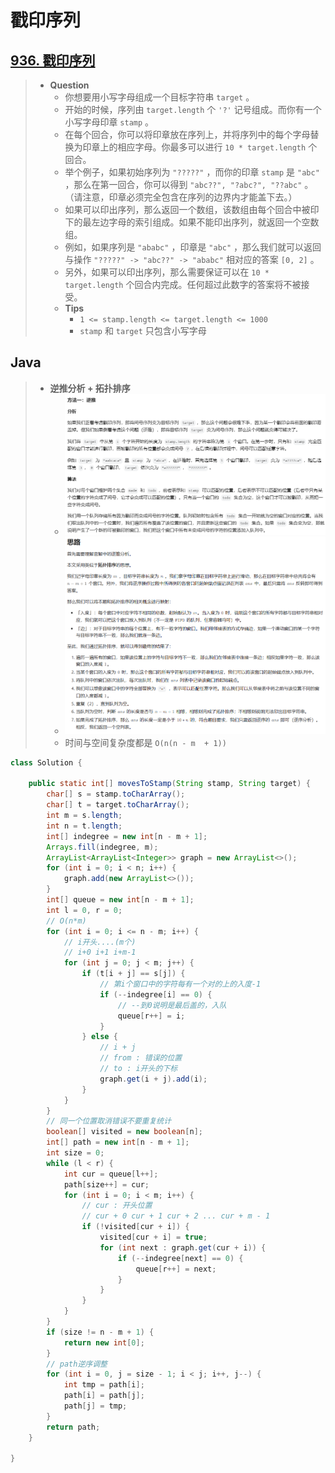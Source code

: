 # 戳印序列

## [936. 戳印序列](https://leetcode.cn/problems/stamping-the-sequence/)

> - **Question**
>   - 你想要用小写字母组成一个目标字符串 `target` 。
>   - 开始的时候，序列由 `target.length` 个 `'?'` 记号组成。而你有一个小写字母印章 `stamp` 。
>   - 在每个回合，你可以将印章放在序列上，并将序列中的每个字母替换为印章上的相应字母。你最多可以进行 `10 * target.length`  个回合。
>   - 举个例子，如果初始序列为 `"?????"` ，而你的印章 `stamp` 是 `"abc"` ，那么在第一回合，你可以得到 `"abc??", "?abc?", "??abc"` 。（请注意，印章必须完全包含在序列的边界内才能盖下去。）
>   - 如果可以印出序列，那么返回一个数组，该数组由每个回合中被印下的最左边字母的索引组成。如果不能印出序列，就返回一个空数组。
>   - 例如，如果序列是 `"ababc"` ，印章是 `"abc"` ，那么我们就可以返回与操作 `"?????" -> "abc??" -> "ababc"` 相对应的答案 `[0, 2]` 。
>   - 另外，如果可以印出序列，那么需要保证可以在 `10 * target.length` 个回合内完成。任何超过此数字的答案将不被接受。
>   - **Tips**
>     - `1 <= stamp.length <= target.length <= 1000`
>     - `stamp` 和 `target` 只包含小写字母

## Java

> - **逆推分析 + 拓扑排序**
>   - ![images](images/戳印序列1.png)
>   - ![images](images/戳印序列2.png)
>   - 时间与空间复杂度都是 `O(n(n - m  + 1))`

```java
class Solution {

    public static int[] movesToStamp(String stamp, String target) {
        char[] s = stamp.toCharArray();
        char[] t = target.toCharArray();
        int m = s.length;
        int n = t.length;
        int[] indegree = new int[n - m + 1];
        Arrays.fill(indegree, m);
        ArrayList<ArrayList<Integer>> graph = new ArrayList<>();
        for (int i = 0; i < n; i++) {
            graph.add(new ArrayList<>());
        }
        int[] queue = new int[n - m + 1];
        int l = 0, r = 0;
        // O(n*m)
        for (int i = 0; i <= n - m; i++) {
            // i开头....(m个)
            // i+0 i+1 i+m-1
            for (int j = 0; j < m; j++) {
                if (t[i + j] == s[j]) {
                    // 第i个窗口中的字符每有一个对的上的入度-1
                    if (--indegree[i] == 0) {
                        // --到0说明是最后盖的，入队
                        queue[r++] = i;
                    }
                } else {
                    // i + j
                    // from : 错误的位置
                    // to : i开头的下标
                    graph.get(i + j).add(i);
                }
            }
        }
        // 同一个位置取消错误不要重复统计
        boolean[] visited = new boolean[n];
        int[] path = new int[n - m + 1];
        int size = 0;
        while (l < r) {
            int cur = queue[l++];
            path[size++] = cur;
            for (int i = 0; i < m; i++) {
                // cur : 开头位置
                // cur + 0 cur + 1 cur + 2 ... cur + m - 1
                if (!visited[cur + i]) {
                    visited[cur + i] = true;
                    for (int next : graph.get(cur + i)) {
                        if (--indegree[next] == 0) {
                            queue[r++] = next;
                        }
                    }
                }
            }
        }
        if (size != n - m + 1) {
            return new int[0];
        }
        // path逆序调整
        for (int i = 0, j = size - 1; i < j; i++, j--) {
            int tmp = path[i];
            path[i] = path[j];
            path[j] = tmp;
        }
        return path;
    }

}
```
